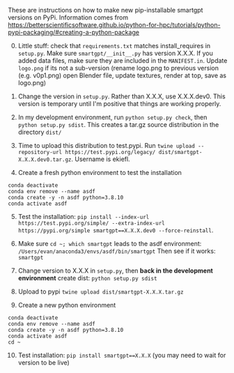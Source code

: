 These are instructions on how to make new pip-installable smartgpt versions on PyPi.
Information comes from
https://betterscientificsoftware.github.io/python-for-hpc/tutorials/python-pypi-packaging/#creating-a-python-package

0. Little stuff: check that `requirements.txt` matches install_requires in `setup.py`. Make sure `smartgpt/__init__.py` has version X.X.X. If you added data files, make sure they are included in the `MANIFEST.in`. Update `logo.png` if its not a sub-version (rename logo.png to previous version (e.g. v0p1.png) open Blender file, update textures, render at top, save as logo.png)

1. Change the version in `setup.py`. Rather than X.X.X, use X.X.X.dev0. This
   version is temporary until I'm positive that things are working properly.

2. In my development environment, run `python setup.py check`, then `python setup.py sdist`. This creates a tar.gz source distribution in the directory `dist/`

3. Time to upload this distribution to test.pypi. Run `twine upload --repository-url https://test.pypi.org/legacy/ dist/smartgpt-X.X.X.dev0.tar.gz`. Username is ekiefl.

4. Create a fresh python environment to test the installation

```
conda deactivate
conda env remove --name asdf
conda create -y -n asdf python=3.8.10
conda activate asdf
```

5. Test the installation:
   `pip install --index-url https://test.pypi.org/simple/ --extra-index-url https://pypi.org/simple smartgpt==X.X.X.dev0 --force-reinstall`.

6. Make sure `cd ~; which smartgpt` leads to the asdf environment: `/Users/evan/anaconda3/envs/asdf/bin/smartgpt`
   Then see if it works: `smartgpt`

7. Change version to X.X.X in `setup.py`, then **back in the development environment** create dist: `python setup.py sdist`

8. Upload to pypi `twine upload dist/smartgpt-X.X.X.tar.gz`

9. Create a new python environment

```
conda deactivate
conda env remove --name asdf
conda create -y -n asdf python=3.8.10
conda activate asdf
cd ~
```

10. Test installation: `pip install smartgpt==X.X.X` (you may need to wait for version to be live)


